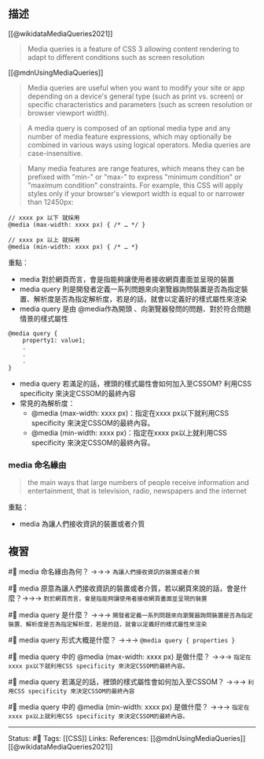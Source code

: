 ## 描述

[[@wikidataMediaQueries2021]]
> Media queries is a feature of CSS 3 allowing content rendering to adapt to different conditions such as screen resolution

[[@mdnUsingMediaQueries]]
> Media queries are useful when you want to modify your site or app depending on a device's general type (such as print vs. screen) or specific characteristics and parameters (such as screen resolution or browser viewport width).



> A media query is composed of an optional media type and any number of media feature expressions, which may optionally be combined in various ways using logical operators. Media queries are case-insensitive.


>  Many media features are range features, which means they can be prefixed with "min-" or "max-" to express "minimum condition" or "maximum condition" constraints. For example, this CSS will apply styles only if your browser's viewport width is equal to or narrower than 12450px:


```
// xxxx px 以下 就採用
@media (max-width: xxxx px) { /* … */ }

// xxxx px 以上 就採用
@media (min-width: xxxx px) { /* … *}
```

重點：
- media 對於網頁而言，會是指能夠讓使用者接收網頁畫面並呈現的裝置
- media query 則是開發者定義一系列問題來向瀏覽器詢問裝置是否為指定裝置、解析度是否為指定解析度，若是的話，就會以定義好的樣式屬性來渲染
- media query 是由 @media作為開頭 、向瀏覽器發問的問題、對於符合問題情景的樣式屬性
```
@media query {
	property1: value1;
	.
	.
	.
}
```
- media query 若滿足的話，裡頭的樣式屬性會如何加入至CSSOM? 利用CSS specificity 來決定CSSOM的最終內容
- 常見的為解析度：
	- @media (max-width: xxxx px)：指定在xxxx px以下就利用CSS specificity 來決定CSSOM的最終內容。
	- @media (min-width: xxxx px)：指定在xxxx px以上就利用CSS specificity 來決定CSSOM的最終內容。
### media 命名緣由

> the main ways that large numbers of people receive information and entertainment, that is television, radio, newspapers and the internet

重點：
- media 為讓人們接收資訊的裝置或者介質

## 複習

#🧠 media 命名緣由為何？ ->->-> `為讓人們接收資訊的裝置或者介質`
<!--SR:!2022-09-17,10,250-->

#🧠 media 原意為讓人們接收資訊的裝置或者介質，若以網頁來說的話，會是什麼？->->-> `對於網頁而言，會是指能夠讓使用者接收網頁畫面並呈現的裝置`
<!--SR:!2022-09-16,9,250-->

#🧠 media query 是什麼？ ->->-> `開發者定義一系列問題來向瀏覽器詢問裝置是否為指定裝置、解析度是否為指定解析度，若是的話，就會以定義好的樣式屬性來渲染`
<!--SR:!2022-09-17,10,250-->

#🧠 media query 形式大概是什麼？ ->->-> `@media query { properties }`
<!--SR:!2022-09-17,10,250-->

#🧠 media query 中的 @media (max-width: xxxx px) 是做什麼？ ->->-> `指定在xxxx px以下就利用CSS specificity 來決定CSSOM的最終內容。`
<!--SR:!2022-10-05,20,250-->

#🧠 media query 若滿足的話，裡頭的樣式屬性會如何加入至CSSOM？ ->->-> `利用CSS specificity 來決定CSSOM的最終內容`
<!--SR:!2022-09-18,10,250-->

#🧠 media query 中的 @media (min-width: xxxx px) 是做什麼？ ->->-> `指定在xxxx px以上就利用CSS specificity 來決定CSSOM的最終內容。`
<!--SR:!2022-09-18,10,250-->



---
Status: #🌱 
Tags:
[[CSS]]
Links:
References:
[[@mdnUsingMediaQueries]]
[[@wikidataMediaQueries2021]]